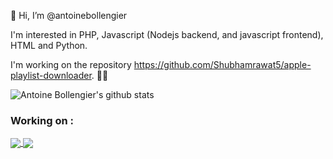 👋 Hi, I’m @antoinebollengier

I'm interested in PHP, Javascript (Nodejs backend, and javascript frontend), HTML and Python.

I'm working on the repository https://github.com/Shubhamrawat5/apple-playlist-downloader. 🎵🎵

<!---
antoinebollengier/antoinebollengier is a ✨ special ✨ repository because its `README.md` (this file) appears on your GitHub profile.
You can click the Preview link to take a look at your changes.
--->
![Antoine Bollengier's github stats](https://github-readme-stats.vercel.app/api?username=antoinebollengier&theme=tokyonight)


### Working on :
<a href="https://github.com/Shubhamrawat5/apple-playlist-downloader">
 <img align="center" src="https://github-readme-stats.vercel.app/api/pin/?username=Shubhamrawat5&repo=apple-playlist-downloader&theme=dark" />
</a>
<a href="https://github.com/Shubhamrawat5/apple-playlist-downloader">
 <img align="center" src="https://github-readme-stats.vercel.app/api/pin/?username=Shubhamrawat5&repo=spotify-playlist-downloader&theme=dark" />
</a>

